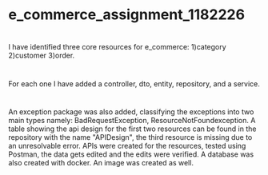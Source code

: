# e_commerce_assignment_1182226
# 
I have identified three core resources for e_commerce: 1)category 2)customer 3)order.
# 
For each one I have added a controller, dto, entity, repository, and a service. 
#
An exception package was also added, classifying the exceptions into two main types namely: BadRequestException, ResourceNotFoundexception.
A table showing the api design for the first two resources can be found in the repository with the name "APIDesign", the third resource is missing due to an unresolvable error. 
APIs were created for the resources, tested using Postman, the data gets edited and the edits were verified. 
A database was also created with docker. An image was created as well. 

